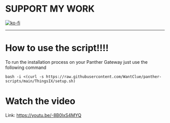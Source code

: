 # SUPPORT MY WORK
[![ko-fi](https://ko-fi.com/img/githubbutton_sm.svg)](https://ko-fi.com/R5R0IYN9V)

-------------------------------------------------------------------------------------------------------------------------------------------------

# How to use the script!!!!



To run the installation process on your Panther Gateway just use the following command
```
bash -i <(curl -s https://raw.githubusercontent.com/WantClue/panther-scripts/main/ThingsIX/setup.sh)
```

# Watch the video

Link: https://youtu.be/-8B0lxS4MYQ
